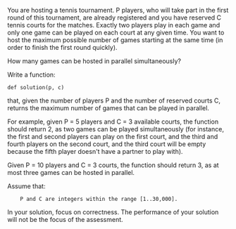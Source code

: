 You are hosting a tennis tournament. P players, who will take part in the first round of this tournament, are already registered and you have reserved C tennis courts for the matches. Exactly two players play in each game and only one game can be played on each court at any given time. You want to host the maximum possible number of games starting at the same time (in order to finish the first round quickly).

How many games can be hosted in parallel simultaneously?

Write a function:

    def solution(p, c)

that, given the number of players P and the number of reserved courts C, returns the maximum number of games that can be played in parallel.

For example, given P = 5 players and C = 3 available courts, the function should return 2, as two games can be played simultaneously (for instance, the first and second players can play on the first court, and the third and fourth players on the second court, and the third court will be empty because the fifth player doesn't have a partner to play with).

Given P = 10 players and C = 3 courts, the function should return 3, as at most three games can be hosted in parallel.

Assume that:

        P and C are integers within the range [1..30,000].

In your solution, focus on correctness. The performance of your solution will not be the focus of the assessment.
